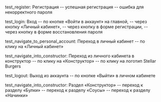 test_register:
Регистрация 
    -- успешная регистрация
    -- ошибка для некорректного пароля


test_login:
Вход
    -- по кнопке «Войти в аккаунт» на главной,
    -- через кнопку «Личный кабинет»,
    -- через кнопку в форме регистрации,
    -- через кнопку в форме восстановления пароля


test_navigate_to_personal_account:
Переход в личный кабинет
    -- по клику на «Личный кабинет»


test_navigate_into_constructor:
Переход из личного кабинета в конструктор
    -- по клику на «Конструктор»
    -- по клику на логотип Stellar Burgers


test_logout:
Выход из аккаунта
    -- по кнопке «Выйти» в личном кабинете


test_navigate_into_constructor:
Раздел «Конструктор» 
    -- переход к разделу «Булки»
    -- переход к разделу «Соусы»
    -- переход к разделу «Начинки»